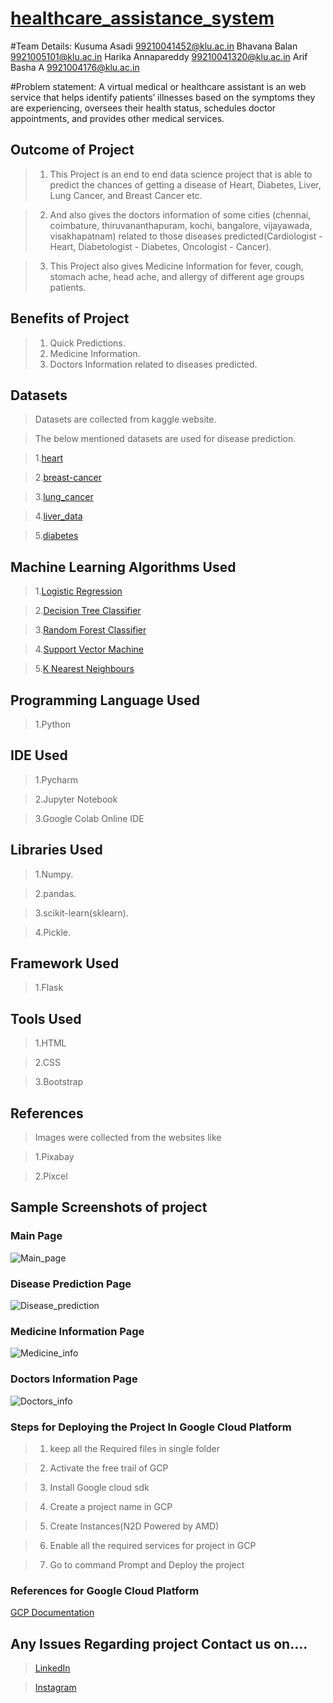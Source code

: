 # [healthcare_assistance_system](https://health-care-383818.el.r.appspot.com)
#Team Details:
 Kusuma Asadi  99210041452@klu.ac.in
 Bhavana Balan 9921005101@klu.ac.in
 Harika Annapareddy 99210041320@klu.ac.in
 Arif Basha A  9921004176@klu.ac.in

 
 
 
 
 #Problem statement:
 A virtual medical or healthcare assistant is an web service that helps identify patients’ illnesses based on the symptoms they are experiencing, oversees their health status, schedules doctor appointments, and provides other medical services. 


 
 
 

## Outcome of Project

>1. This Project is an end to end data science project that is able to predict the chances of getting a disease of Heart, Diabetes, Liver, Lung Cancer, and Breast Cancer etc. 

>2. And also gives the doctors information of some cities (chennai, coimbature, thiruvananthapuram, kochi, bangalore, vijayawada, visakhapatnam) related to those diseases predicted(Cardiologist - Heart, Diabetologist - Diabetes, Oncologist - Cancer).
 
>3. This Project also gives Medicine Information for fever, cough, stomach ache, head ache, and allergy of different age groups patients. 

## Benefits of Project

> 1. Quick Predictions.
> 2. Medicine Information.
> 3. Doctors Information related to diseases predicted.

## Datasets

> Datasets are collected from kaggle website.
 
> The below mentioned datasets are used for disease prediction.

> 1.[heart](https://www.kaggle.com/datasets/yasserh/heart-disease-dataset)

> 2.[breast-cancer](https://www.kaggle.com/datasets/nancyalaswad90/breast-cancer-dataset)

> 3.[lung_cancer](https://www.kaggle.com/datasets/rishidamarla/cancer-patients-data)

> 4.[liver_data](https://www.kaggle.com/datasets/uciml/indian-liver-patient-records)

> 5.[diabetes](https://www.kaggle.com/datasets/whenamancodes/predict-diabities)


## Machine Learning Algorithms Used

>1.[Logistic Regression](https://scikit-learn.org/stable/modules/linear_model.html#logistic-regression)

>2.[Decision Tree Classifier](https://scikit-learn.org/stable/modules/tree.html#classification)

>3.[Random Forest Classifier](https://scikit-learn.org/stable/modules/ensemble.html#forests-of-randomized-trees)

>4.[Support Vector Machine](https://scikit-learn.org/stable/modules/svm.html#classification)

>5.[K Nearest Neighbours](https://scikit-learn.org/stable/modules/neighbors.html#nearest-neighbors-classification)

## Programming Language Used 

>1.Python

## IDE Used 

>1.Pycharm

>2.Jupyter Notebook

>3.Google Colab Online IDE 

## Libraries Used

>1.Numpy.

>2.pandas.

>3.scikit-learn(sklearn).

>4.Pickle.

## Framework Used

>1.Flask

## Tools Used

>1.HTML

>2.CSS

>3.Bootstrap

## References

>Images were collected from the websites like

>1.Pixabay

>2.Pixcel



## Sample Screenshots of project

### Main Page 

![Main_page](https://user-images.githubusercontent.com/82047265/231943572-2a4ab7a3-7a4e-4cf2-b864-0b4664296e06.png)

### Disease Prediction Page

![Disease_prediction](https://user-images.githubusercontent.com/82047265/231943610-2a5a10d7-5b3d-477a-a005-e58fe895cb78.png)

### Medicine Information Page

![Medicine_info](https://user-images.githubusercontent.com/82047265/231943748-79141057-a772-43b3-8c39-5e07bd5c4476.png)

### Doctors Information Page

![Doctors_info](https://user-images.githubusercontent.com/82047265/231943788-4035ac44-f473-467a-88cf-3f6017bd3c85.png)


### Steps for Deploying the Project In Google Cloud Platform

>1. keep all the Required files in single folder

>2. Activate the free trail of GCP

>3. Install Google cloud sdk

>4. Create a project name in GCP

>5. Create Instances(N2D Powered by AMD)

>6. Enable all the required services for project in GCP

>7. Go to command Prompt and Deploy the project

### References for Google Cloud Platform  
 
[GCP Documentation](https://cloud.google.com/docs)

## Any Issues Regarding project Contact us on....

>[LinkedIn](https://www.linkedin.com/in/sayed-siddiqh-b64523217/)

>[Instagram](https://www.instagram.com/abu_bakr_siddiqh/)



